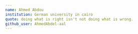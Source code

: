 ```yaml
---
name: Ahmed Abdou
institution: German university in cairo
quote: doing what is right isn't not doing what is wrong.
github_user: AhmedAbdel-aal
---
```

